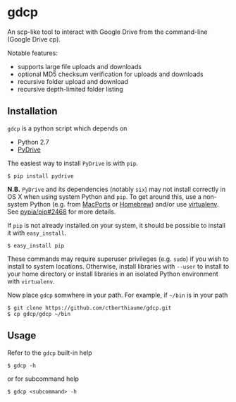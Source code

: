 # gdcp
An scp-like tool to interact with Google Drive from the command-line (Google Drive cp).

Notable features:

* supports large file uploads and downloads
* optional MD5 checksum verification for uploads and downloads
* recursive folder upload and download
* recursive depth-limited folder listing

## Installation
`gdcp` is a python script which depends on

* Python 2.7
* [PyDrive](https://pypi.python.org/pypi/PyDrive)

The easiest way to install `PyDrive` is with `pip`.

    $ pip install pydrive

**N.B.** `PyDrive` and its dependencies (notably `six`) may not install correctly in OS X when using system Python and `pip`. To get around this, use a non-system Python (e.g. from [MacPorts](https://www.macports.org/) or [Homebrew](http://brew.sh/)) and/or use [virtualenv](https://virtualenv.pypa.io/en/latest/). See [pypia/pip#2468](https://github.com/pypa/pip/issues/2468) for more details.

If `pip` is not already installed on your system, it should be possible to install it with `easy_install`.

    $ easy_install pip

These commands may require superuser privileges (e.g. `sudo`) if you wish to install to system locations. Otherwise, install libraries with `--user` to install to your home directory or install libraries in an isolated Python environment with `virtualenv`.

Now place `gdcp` somwhere in your path.  For example, if `~/bin` is in your path

    $ git clone https://github.com/ctberthiaume/gdcp.git
    $ cp gdcp/gdcp ~/bin

## Usage
Refer to the `gdcp` built-in help

    $ gdcp -h

or for subcommand help

    $ gdcp <subcommand> -h
